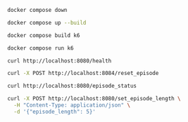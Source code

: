 ```bash
docker compose down
```

```bash
docker compose up --build
```

```bash
docker compose build k6
```

```bash
docker compose run k6
```

```bash
curl http://localhost:8080/health
```

```bash
curl -X POST http://localhost:8084/reset_episode
```

```bash
curl http://localhost:8080/episode_status
```

```bash
curl -X POST http://localhost:8080/set_episode_length \
  -H "Content-Type: application/json" \
  -d '{"episode_length": 5}'
```